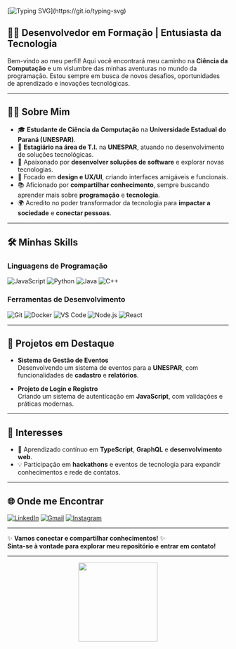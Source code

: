 [![Typing SVG](https://readme-typing-svg.demolab.com?font=Fira+Code&size=29&duration=3000&pause=1000&width=650&height=80&lines=Ol%C3%A1%2C+eu+sou+Willian+Henrique+Silva!)](https://git.io/typing-svg)

## 👨‍💻 Desenvolvedor em Formação | Entusiasta da Tecnologia

Bem-vindo ao meu perfil! Aqui você encontrará meu caminho na **Ciência da Computação** e um vislumbre das minhas aventuras no mundo da programação. Estou sempre em busca de novos desafios, oportunidades de aprendizado e inovações tecnológicas.

---

## 👨‍🎓 Sobre Mim

- 🎓 **Estudante de Ciência da Computação** na **Universidade Estadual do Paraná (UNESPAR)**.
- 💼 **Estagiário na área de T.I.** na **UNESPAR**, atuando no desenvolvimento de soluções tecnológicas.
- 🚀 Apaixonado por **desenvolver soluções de software** e explorar novas tecnologias.
- 🎨 Focado em **design e UX/UI**, criando interfaces amigáveis e funcionais.
- 📚 Aficionado por **compartilhar conhecimento**, sempre buscando aprender mais sobre **programação** e **tecnologia**.
- 🌍 Acredito no poder transformador da tecnologia para **impactar a sociedade** e **conectar pessoas**.

---

## 🛠️ Minhas Skills

### **Linguagens de Programação**

![JavaScript](https://img.shields.io/badge/-JavaScript-F7DF1E?logo=javascript&logoColor=black&style=for-the-badge)
![Python](https://img.shields.io/badge/-Python-3776AB?logo=python&logoColor=white&style=for-the-badge)
![Java](https://img.shields.io/badge/-Java-007396?logo=java&logoColor=white&style=for-the-badge)
![C++](https://img.shields.io/badge/-C++-00599C?logo=cplusplus&logoColor=white&style=for-the-badge)

### **Ferramentas de Desenvolvimento**

![Git](https://img.shields.io/badge/-Git-F05032?logo=git&logoColor=white&style=for-the-badge)
![Docker](https://img.shields.io/badge/-Docker-2496ED?logo=docker&logoColor=white&style=for-the-badge)
![VS Code](https://img.shields.io/badge/-VS_Code-007ACC?logo=visual-studio-code&logoColor=white&style=for-the-badge)
![Node.js](https://img.shields.io/badge/-Node.js-339933?logo=node-dot-js&logoColor=white&style=for-the-badge)
![React](https://img.shields.io/badge/-React-61DAFB?logo=react&logoColor=black&style=for-the-badge)

---

## 🌟 Projetos em Destaque

- **Sistema de Gestão de Eventos**  
  Desenvolvendo um sistema de eventos para a **UNESPAR**, com funcionalidades de **cadastro** e **relatórios**.

- **Projeto de Login e Registro**  
  Criando um sistema de autenticação em **JavaScript**, com validações e práticas modernas.

---

## 🎯 Interesses

- 🚀 Aprendizado contínuo em **TypeScript**, **GraphQL** e **desenvolvimento web**.
- 💡 Participação em **hackathons** e eventos de tecnologia para expandir conhecimentos e rede de contatos.

---

## 🌐 Onde me Encontrar

[![LinkedIn](https://img.shields.io/badge/-LinkedIn-0A66C2?logo=linkedin&logoColor=white&style=for-the-badge)](https://www.linkedin.com/in/willian-henrique-80061126a/)
[![Gmail](https://img.shields.io/badge/-Gmail-D14836?logo=gmail&logoColor=white&style=for-the-badge)](mailto:willian.h.silva2002@gmail.com)
[![Instagram](https://img.shields.io/badge/-Instagram-E4405F?logo=instagram&logoColor=white&style=for-the-badge)](https://www.instagram.com/seu-perfil)

---

✨ **Vamos conectar e compartilhar conhecimentos!** ✨  
**Sinta-se à vontade para explorar meu repositório e entrar em contato!**

---

<div align="center">
  <img height="180em" src="https://github-readme-stats.vercel.app/api?username=willianhsilva2002&theme=dark&show_icons=true&include_all_commits=true&count_private=true"/>
</div>
